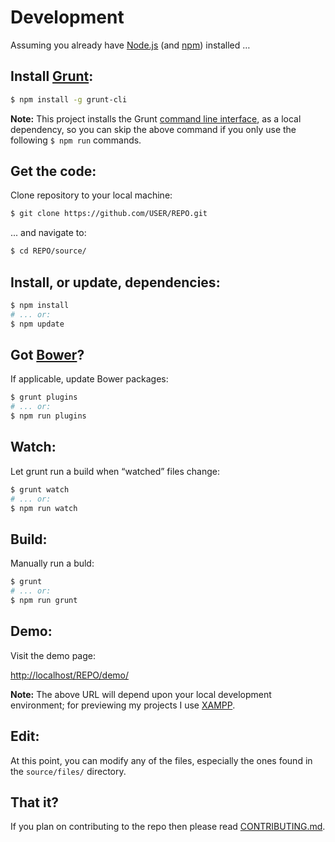 # Development

Assuming you already have [Node.js](http://nodejs.org/) (and [npm](https://www.npmjs.org/)) installed …

## Install [Grunt](http://gruntjs.com/):

```bash
$ npm install -g grunt-cli
```

**Note:** This project installs the Grunt [command line interface](https://github.com/gruntjs/grunt-cli), as a local dependency, so you can skip the above command if you only use the following `$ npm run` commands.

## Get the code:

Clone repository to your local machine:

```bash
$ git clone https://github.com/USER/REPO.git
```

... and navigate to:

```bash
$ cd REPO/source/
```

## Install, or update, dependencies:

```bash
$ npm install
# ... or:
$ npm update
```

## Got [Bower](http://bower.io/)?

If applicable, update Bower packages:

```bash
$ grunt plugins
# ... or:
$ npm run plugins
```

## Watch:

Let grunt run a build when “watched” files change:

```bash
$ grunt watch
# ... or:
$ npm run watch
```

## Build:

Manually run a buld:

```bash
$ grunt
# ... or:
$ npm run grunt
```

## Demo:

Visit the demo page:

<http://localhost/REPO/demo/>

**Note:** The above URL will depend upon your local development environment; for previewing my projects I use [XAMPP](http://www.apachefriends.org/index.html).

## Edit:

At this point, you can modify any of the files, especially the ones found in the `source/files/` directory.

## That it?

If you plan on contributing to the repo then please read [CONTRIBUTING.md](CONTRIBUTING.md).

